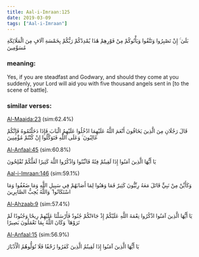 ```yaml
---
title: Aal-i-Imraan:125
date: 2019-03-09
tags: ["Aal-i-Imraan"]
---
```

بَلَىٰ ۚ إِنْ تَصْبِرُوا وَتَتَّقُوا وَيَأْتُوكُمْ مِنْ فَوْرِهِمْ هَٰذَا يُمْدِدْكُمْ رَبُّكُمْ بِخَمْسَةِ آلَافٍ مِنَ الْمَلَائِكَةِ مُسَوِّمِينَ
### meaning: 
Yes, if you are steadfast and Godwary, and should they come at you suddenly, your Lord will aid you with five thousand angels sent in [to the scene of battle].
### similar verses: 

[Al-Maaida:23](/5/23) (sim:62.4%)

قَالَ رَجُلَانِ مِنَ الَّذِينَ يَخَافُونَ أَنْعَمَ اللَّهُ عَلَيْهِمَا ادْخُلُوا عَلَيْهِمُ الْبَابَ فَإِذَا دَخَلْتُمُوهُ فَإِنَّكُمْ غَالِبُونَ ۚ وَعَلَى اللَّهِ فَتَوَكَّلُوا إِنْ كُنْتُمْ مُؤْمِنِينَ

[Al-Anfaal:45](/8/45) (sim:60.8%)

يَا أَيُّهَا الَّذِينَ آمَنُوا إِذَا لَقِيتُمْ فِئَةً فَاثْبُتُوا وَاذْكُرُوا اللَّهَ كَثِيرًا لَعَلَّكُمْ تُفْلِحُونَ

[Aal-i-Imraan:146](/3/146) (sim:59.1%)

وَكَأَيِّنْ مِنْ نَبِيٍّ قَاتَلَ مَعَهُ رِبِّيُّونَ كَثِيرٌ فَمَا وَهَنُوا لِمَا أَصَابَهُمْ فِي سَبِيلِ اللَّهِ وَمَا ضَعُفُوا وَمَا اسْتَكَانُوا ۗ وَاللَّهُ يُحِبُّ الصَّابِرِينَ

[Al-Ahzaab:9](/33/9) (sim:57.4%)

يَا أَيُّهَا الَّذِينَ آمَنُوا اذْكُرُوا نِعْمَةَ اللَّهِ عَلَيْكُمْ إِذْ جَاءَتْكُمْ جُنُودٌ فَأَرْسَلْنَا عَلَيْهِمْ رِيحًا وَجُنُودًا لَمْ تَرَوْهَا ۚ وَكَانَ اللَّهُ بِمَا تَعْمَلُونَ بَصِيرًا

[Al-Anfaal:15](/8/15) (sim:56.9%)

يَا أَيُّهَا الَّذِينَ آمَنُوا إِذَا لَقِيتُمُ الَّذِينَ كَفَرُوا زَحْفًا فَلَا تُوَلُّوهُمُ الْأَدْبَارَ
